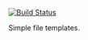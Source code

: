 [![Build Status](https://travis-ci.org/philcockfield/new-tmpl.svg?branch=master)](https://travis-ci.org/philcockfield/new-tmpl)

Simple file templates.
